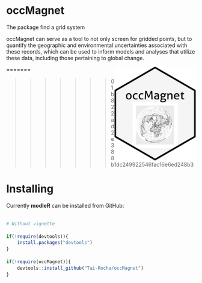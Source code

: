 # occMagnet
The package find a grid system 

occMagnet can serve as a tool to not only screen for gridded points, but to quantify the geographic and environmental uncertainties associated with these records, which can be used to inform models and analyses that utilize these data, including those pertaining to global change.



=======
<img src='man/figures/logo.png' align="right" height="250" />
>>>>>>> 01b822ad2e388b1dc249922546fac16e6ed248b3
# Installing

Currently **modleR** can be installed from GitHub:

``` r

# Without vignette

if(!require(devtools)){
    install.packages("devtools")
}

if(!require(occMagnet)){
    devtools::install_github("Tai-Rocha/occMagnet")
}

```
